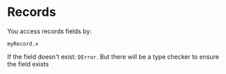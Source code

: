 # Records

You access records fields by:

```text
myRecord.x
```

If the field doesn't exist: `DError`. But there will be a type checker to ensure the field exists



